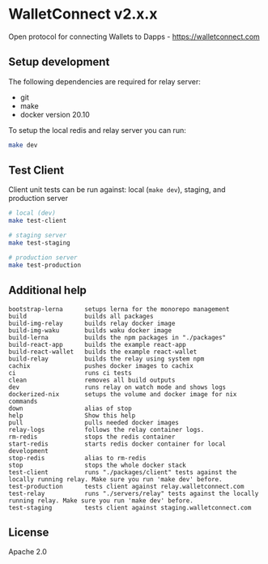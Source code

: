 # WalletConnect v2.x.x

Open protocol for connecting Wallets to Dapps - https://walletconnect.com

## Setup development

The following dependencies are required for relay server:

- git
- make
- docker version 20.10

To setup the local redis and relay server you can run:

```sh
make dev
```

## Test Client

Client unit tests can be run against: local (`make dev`), staging, and production server

```sh
# local (dev)
make test-client

# staging server
make test-staging

# production server
make test-production
```

## Additional help

```
bootstrap-lerna      setups lerna for the monorepo management
build                builds all packages
build-img-relay      builds relay docker image
build-img-waku       builds waku docker image
build-lerna          builds the npm packages in "./packages"
build-react-app      builds the example react-app
build-react-wallet   builds the example react-wallet
build-relay          builds the relay using system npm
cachix               pushes docker images to cachix
ci                   runs ci tests
clean                removes all build outputs
dev                  runs relay on watch mode and shows logs
dockerized-nix       setups the volume and docker image for nix commands
down                 alias of stop
help                 Show this help
pull                 pulls needed docker images
relay-logs           follows the relay container logs.
rm-redis             stops the redis container
start-redis          starts redis docker container for local development
stop-redis           alias to rm-redis
stop                 stops the whole docker stack
test-client          runs "./packages/client" tests against the locally running relay. Make sure you run 'make dev' before.
test-production      tests client against relay.walletconnect.com
test-relay           runs "./servers/relay" tests against the locally running relay. Make sure you run 'make dev' before.
test-staging         tests client against staging.walletconnect.com
```

## License

Apache 2.0
